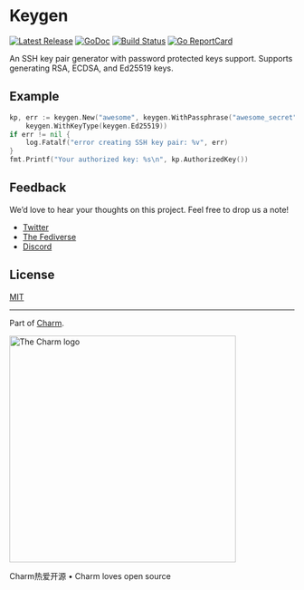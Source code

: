 # Keygen

[![Latest Release](https://img.shields.io/github/release/charmbracelet/keygen.svg)](https://github.com/charmbracelet/keygen/releases)
[![GoDoc](https://godoc.org/github.com/golang/gddo?status.svg)](https://pkg.go.dev/github.com/charmbracelet/keygen?tab=doc)
[![Build Status](https://github.com/charmbracelet/keygen/workflows/build/badge.svg)](https://github.com/charmbracelet/keygen/actions)
[![Go ReportCard](https://goreportcard.com/badge/charmbracelet/keygen)](https://goreportcard.com/report/charmbracelet/keygen)

An SSH key pair generator with password protected keys support. Supports generating RSA, ECDSA, and Ed25519 keys.

## Example

```go
kp, err := keygen.New("awesome", keygen.WithPassphrase("awesome_secret"),
	keygen.WithKeyType(keygen.Ed25519))
if err != nil {
	log.Fatalf("error creating SSH key pair: %v", err)
}
fmt.Printf("Your authorized key: %s\n", kp.AuthorizedKey())
```

## Feedback

We’d love to hear your thoughts on this project. Feel free to drop us a note!

- [Twitter](https://twitter.com/charmcli)
- [The Fediverse](https://mastodon.social/@charmcli)
- [Discord](https://charm.sh/chat)

## License

[MIT](https://github.com/charmbracelet/keygen/raw/master/LICENSE)

---

Part of [Charm](https://charm.sh).

<a href="https://charm.sh/"><img alt="The Charm logo" src="https://stuff.charm.sh/charm-badge.jpg" width="400"></a>

Charm热爱开源 • Charm loves open source
